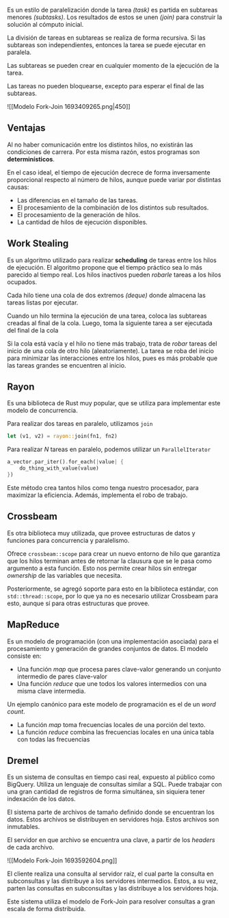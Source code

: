 Es un estilo de paralelización donde la tarea *(task)* es partida en subtareas menores *(subtasks)*. Los resultados de estos se unen *(join)* para construir la solución al cómputo inicial.

La división de tareas en subtareas se realiza de forma recursiva. Si las subtareas son independientes, entonces la tarea se puede ejecutar en paralela.

Las subtareas se pueden crear en cualquier momento de la ejecución de la tarea.

Las tareas no pueden bloquearse, excepto para esperar el final de las subtareas.

![[Modelo Fork-Join 1693409265.png|450]]

## Ventajas

Al no haber comunicación entre los distintos hilos, no existirán las condiciones de carrera. Por esta misma razón, estos programas son **determinísticos**.

En el caso ideal, el tiempo de ejecución decrece de forma inversamente proporcional respecto al número de hilos, aunque puede variar por distintas causas:

- Las diferencias en el tamaño de las tareas.
- El procesamiento de la combinación de los distintos sub resultados.
- El procesamiento de la generación de hilos.
- La cantidad de hilos de ejecución disponibles.

## Work Stealing

Es un algoritmo utilizado para realizar **scheduling** de tareas entre los hilos de ejecución. El algoritmo propone que el tiempo práctico sea lo más parecido al tiempo real. Los hilos inactivos pueden *robarle* tareas a los hilos ocupados.

Cada hilo tiene una cola de dos extremos *(deque)* donde almacena las tareas listas por ejecutar.

Cuando un hilo termina la ejecución de una tarea, coloca las subtareas creadas al final de la cola. Luego, toma la siguiente tarea a ser ejecutada del final de la cola

Si la cola está vacía y el hilo no tiene más trabajo, trata de *robar* tareas del inicio de una cola de otro hilo (aleatoriamente). La tarea se roba del inicio para minimizar las interacciones entre los hilos, pues es más probable que las tareas grandes se encuentren al inicio.

## Rayon

Es una biblioteca de Rust muy popular, que se utiliza para implementar este modelo de concurrencia.

Para realizar dos tareas en paralelo, utilizamos `join`

```Rust
let (v1, v2) = rayon::join(fn1, fn2)
```

Para realizar $N$ tareas en paralelo, podemos utilizar un `ParallelIterator`

```Rust
a_vector.par_iter().for_each(|value| {
	do_thing_with_value(value)
})
```

Este método crea tantos hilos como tenga nuestro procesador, para maximizar la eficiencia. Además, implementa el robo de trabajo.

## Crossbeam

Es otra biblioteca muy utilizada, que provee estructuras de datos y funciones para concurrencia y paralelismo.

Ofrece `crossbeam::scope` para crear un nuevo entorno de hilo que garantiza que los hilos terminan antes de retornar la clausura que se le pasa como argumento a esta función. Esto nos permite crear hilos sin entregar *ownership* de las variables que necesita.

Posteriormente, se agregó soporte para esto en la biblioteca estándar, con `std::thread::scope`, por lo que ya no es necesario utilizar Crossbeam para esto, aunque sí para otras estructuras que provee.

## MapReduce

Es un modelo de programación (con una implementación asociada) para el procesamiento y generación de grandes conjuntos de datos. El modelo consiste en:

- Una función *map* que procesa pares clave-valor generando un conjunto intermedio de pares clave-valor
- Una función *reduce* que une todos los valores intermedios con una misma clave intermedia.

Un ejemplo canónico para este modelo de programación es el de un *word count*.

- La función *map* toma frecuencias locales de una porción del texto.
- La función *reduce* combina las frecuencias locales en una única tabla con todas las frecuencias

## Dremel

Es un sistema de consultas en tiempo casi real, expuesto al público como BigQuery. Utiliza un lenguaje de consultas similar a SQL. Puede trabajar con una gran cantidad de registros de forma simultánea, sin siquiera tener indexación de los datos.

El sistema parte de archivos de tamaño definido donde se encuentran los datos. Estos archivos se distribuyen en servidores hoja. Estos archivos son inmutables.

El servidor en que archivo se encuentra una clave, a partir de los *headers* de cada archivo.

![[Modelo Fork-Join 1693592604.png]]

El cliente realiza una consulta al servidor raíz, el cual parte la consulta en subconsultas y las distribuye a los servidores intermedios. Estos, a su vez, parten las consultas en subconsultas y las distribuye a los servidores hoja.

Este sistema utiliza el modelo de Fork-Join para resolver consultas a gran escala de forma distribuida. 
